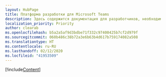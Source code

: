```yaml
---
layout: HubPage
title: Платформа разработки для Microsoft Teams
description: Здесь содержится документация для разработчиков, необходимая для успешного создания приложений в Microsoft Teams.
localization_priority: Priority
author: clearab
ms.openlocfilehash: b5a2a5af9d3bdbe71f332c97400425b7cf2d979f
ms.sourcegitcommit: 060b486c38b72a3e6b63b4d617b759174082a508
ms.translationtype: HT
ms.contentlocale: ru-RU
ms.lasthandoff: 02/12/2020
ms.locfileid: "41953509"
---
```

[!include[Content](~/includes/landing-page.md)]

